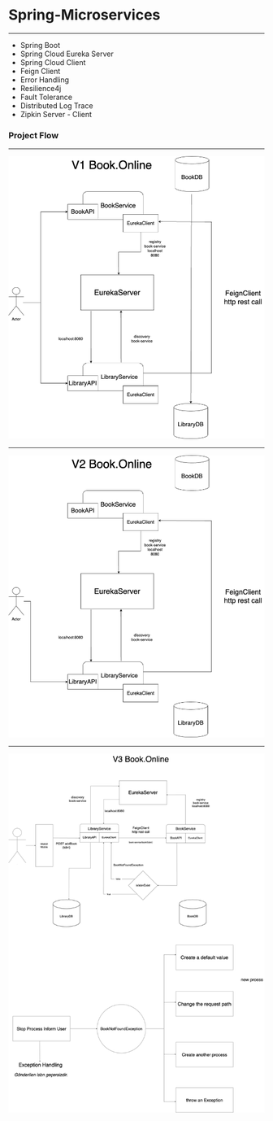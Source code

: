 # Spring-Microservices
***
- Spring Boot
- Spring Cloud Eureka Server
- Spring Cloud Client
- Feign Client
- Error Handling
- Resilience4j 
- Fault Tolerance
- Distributed Log Trace
- Zipkin Server - Client


### Project Flow
***
![v1BookOnline](./res/V1BookOnline.png)
***
![v2BookOnline](./res/V2BookOnline.png)
***
![v3BookOnline](./res/V3BookOnline.png)